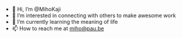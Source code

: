 - 👋 Hi, I’m @MihoKaji
- 👀 I’m interested in connecting with others to make awesome work
- 🌱 I’m currently learning the meaning of life
- 📫 How to reach me at miho@pau.be

<!---
MihoKaji/MihoKaji is a ✨ special ✨ repository because its `README.md` (this file) appears on your GitHub profile.
You can click the Preview link to take a look at your changes.
--->
